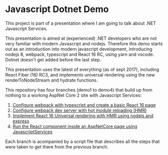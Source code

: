 # Javascript Dotnet Demo

This project is part of a presentation where I am going to talk about .NET Javascript Services.

This presentation is aimed at (experienced) .NET developers who are not very familiar with modern Javascript and nodejs. Therefore this demo starts out as an introduction into modern javascript development, introducing nodejs 8, webpack, typescript and React 16 RC, using yarn and vscode. Dotnet doesn't get added before the last step.

This presentation uses the latest of everything (as of sept 2017), including React Fiber (16) RC3, and implements universal rendering using the new renderToNodeStream and hydrate functions.

This repository has four branches (demo1 to demo4) that build up from nothing to a working AspNet Core 2 site with Javascript Services:

1. [Configure webpack with typescript and create a basic React 16 page](https://github.com/Maarten88/JavascriptDotnetDemo/blob/demo1/demo1.md)
2. [Configure webpack dev server with hot module reloading (HMR)](https://github.com/Maarten88/JavascriptDotnetDemo/blob/demo2/demo2.md)
3. [Implement React 16 Universal rendering with HMR using nodejs and express](https://github.com/Maarten88/JavascriptDotnetDemo/blob/demo3/demo3.md)
4. [Run the React component inside an AspNetCore page using JavascriptServices](https://github.com/Maarten88/JavascriptDotnetDemo/blob/demo4/demo4.md)

Each branch is acompanied by a script file that describes all the steps that were taken to get there from the previous branch.
